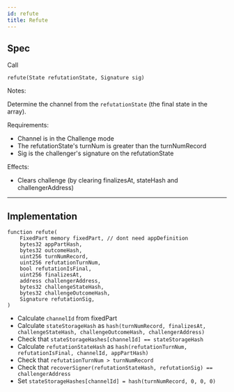 ```yaml
---
id: refute
title: Refute
---
```


## Spec

Call

`refute(State refutationState, Signature sig)`

Notes:

Determine the channel from the `refutationState` (the final state in the array).

Requirements:

- Channel is in the Challenge mode
- The refutationState's turnNum is greater than the turnNumRecord
- Sig is the challenger's signature on the refutationState

Effects:

- Clears challenge (by clearing finalizesAt, stateHash and challengerAddress)

---

## Implementation

```
function refute(
    FixedPart memory fixedPart, // dont need appDefinition
    bytes32 appPartHash,
    bytes32 outcomeHash,
    uint256 turnNumRecord,
    uint256 refutationTurnNum,
    bool refutationIsFinal,
    uint256 finalizesAt,
    address challengerAddress,
    bytes32 challengeStateHash,
    bytes32 challengeOutcomeHash,
    Signature refutationSig,
)
```

- Calculate `channelId` from fixedPart
- Calculate `stateStorageHash` as `hash(turnNumRecord, finalizesAt, challengeStateHash, challengeOutcomeHash, challengerAddress)`
- Check that `stateStorageHashes[channelId] == stateStorageHash`
- Calculate `refutationStateHash` as `hash(refutationTurnNum, refutationIsFinal, channelId, appPartHash)`
- Check that `refutationTurnNum > turnNumRecord`
- Check that `recoverSigner(refutationStateHash, refutationSig) == challengerAddress`
- Set `stateStorageHashes[channelId] = hash(turnNumRecord, 0, 0, 0)`
